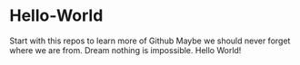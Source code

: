 # Hello-World
Start with this repos to learn more of Github
Maybe we should never forget where we are from.
Dream nothing is impossible.
Hello World!
